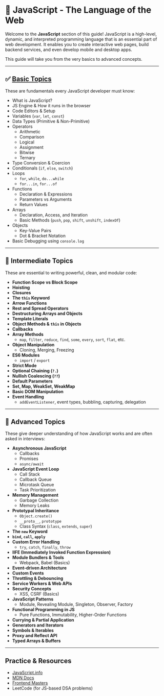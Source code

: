 # 📘 JavaScript - The Language of the Web

Welcome to the **JavaScript** section of this guide! JavaScript is a high-level, dynamic, and interpreted programming language that is an essential part of web development. It enables you to create interactive web pages, build backend services, and even develop mobile and desktop apps.

This guide will take you from the very basics to advanced concepts.

---

## ✅ [**Basic Topics**](./Basic.md#-basic-topics)

These are fundamentals every JavaScript developer must know:

- What is JavaScript?
- JS Engine & How it runs in the browser
- Code Editors & Setup
- Variables (`var`, `let`, `const`)
- Data Types (Primitive & Non-Primitive)
- Operators
  - Arithmetic
  - Comparison
  - Logical
  - Assignment
  - Bitwise
  - Ternary
- Type Conversion & Coercion
- Conditionals (`if`, `else`, `switch`)
- Loops
  - `for`, `while`, `do...while`
  - `for...in`, `for...of`
- Functions
  - Declaration & Expressions
  - Parameters vs Arguments
  - Return Values
- Arrays
  - Declaration, Access, and Iteration
  - Basic Methods (`push`, `pop`, `shift`, `unshift`, `indexOf`)
- Objects
  - Key-Value Pairs
  - Dot & Bracket Notation
- Basic Debugging using `console.log`

---

## 🚀 **Intermediate Topics**

These are essential to writing powerful, clean, and modular code:

- **Function Scope vs Block Scope**
- **Hoisting**
- **Closures**
- **The `this` Keyword**
- **Arrow Functions**
- **Rest and Spread Operators**
- **Destructuring Arrays and Objects**
- **Template Literals**
- **Object Methods & `this` in Objects**
- **Callbacks**
- **Array Methods**
  - `map`, `filter`, `reduce`, `find`, `some`, `every`, `sort`, `flat`, etc.
- **Object Manipulation**
  - Cloning, Merging, Freezing
- **ES6 Modules**
  - `import` / `export`
- **Strict Mode**
- **Optional Chaining (`?.`)**
- **Nullish Coalescing (`??`)**
- **Default Parameters**
- **Set, Map, WeakSet, WeakMap**
- **Basic DOM Manipulation**
- **Event Handling**
  - `addEventListener`, event types, bubbling, capturing, delegation

---

## 🧠 **Advanced Topics**

These give deeper understanding of how JavaScript works and are often asked in interviews:

- **Asynchronous JavaScript**
  - Callbacks
  - Promises
  - `async/await`
- **JavaScript Event Loop**
  - Call Stack
  - Callback Queue
  - Microtask Queue
  - Task Prioritization
- **Memory Management**
  - Garbage Collection
  - Memory Leaks
- **Prototypal Inheritance**
  - `Object.create()`
  - `__proto__`, `prototype`
  - Class Syntax (`class`, `extends`, `super`)
- **The `new` Keyword**
- **`bind`, `call`, `apply`**
- **Custom Error Handling**
  - `try`, `catch`, `finally`, `throw`
- **IIFE (Immediately Invoked Function Expression)**
- **Module Bundlers & Tools**
  - Webpack, Babel (Basics)
- **Event-driven Architecture**
- **Custom Events**
- **Throttling & Debouncing**
- **Service Workers & Web APIs**
- **Security Concepts**
  - XSS, CSRF (Basics)
- **JavaScript Patterns**
  - Module, Revealing Module, Singleton, Observer, Factory
- **Functional Programming in JS**
  - Pure Functions, Immutability, Higher-Order Functions
- **Currying & Partial Application**
- **Generators and Iterators**
- **Symbols & Iterables**
- **Proxy and Reflect API**
- **Typed Arrays & Buffers**

---

## Practice & Resources

- [JavaScript.info](https://javascript.info)
- [MDN Docs](https://developer.mozilla.org/en-US/docs/Web/JavaScript)
- [Frontend Masters](https://frontendmasters.com)
- LeetCode (for JS-based DSA problems)


